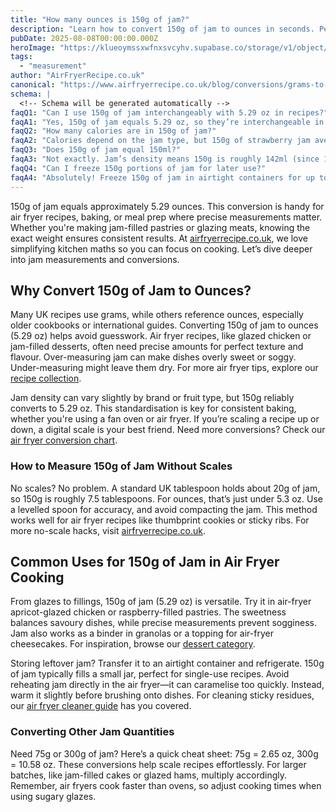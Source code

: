 ```yaml
---
title: "How many ounces is 150g of jam?"
description: "Learn how to convert 150g of jam to ounces in seconds. Perfect for air fryer recipes and precise measurements. Get the answer now!"
pubDate: 2025-08-08T00:00:00.000Z
heroImage: "https://klueoymssxwfnxsvcyhv.supabase.co/storage/v1/object/public/Shmucket/how-many-ounces-is-150g-of-jam.webp"
tags:
  - "measurement"
author: "AirFryerRecipe.co.uk"
canonical: "https://www.airfryerrecipe.co.uk/blog/conversions/grams-to-ounces/how-many-ounces-is-150g-of-jam"
schema: |
  <!-- Schema will be generated automatically -->
faqQ1: "Can I use 150g of jam interchangeably with 5.29 oz in recipes?"
faqA1: "Yes, 150g of jam equals 5.29 oz, so they’re interchangeable in recipes. However, for baking or air fryer dishes, weighing with a scale ensures precision, especially with thicker jams. Volume measures (like cups) can vary slightly due to jam density."
faqQ2: "How many calories are in 150g of jam?"
faqA2: "Calories depend on the jam type, but 150g of strawberry jam averages 390 calories. Sugar-free versions may have fewer. For air fryer recipes, consider lighter jams or reducing the quantity if calorie-conscious. Check labels for exact values."
faqQ3: "Does 150g of jam equal 150ml?"
faqA3: "Not exactly. Jam’s density means 150g is roughly 142ml (since 1g of jam ≈ 0.95ml). For air fryer glazes, weight (grams/ounces) is more reliable than volume to avoid over-pouring."
faqQ4: "Can I freeze 150g portions of jam for later use?"
faqA4: "Absolutely! Freeze 150g of jam in airtight containers for up to 3 months. Thaw in the fridge before using in air fryer recipes. Stir well post-thawing, as separation can occur. Avoid freezing in glass jars to prevent cracking."
---
```

<p>150g of jam equals approximately 5.29 ounces. This conversion is handy for air fryer recipes, baking, or meal prep where precise measurements matter. Whether you're making jam-filled pastries or glazing meats, knowing the exact weight ensures consistent results. At <a href=https://www.airfryerrecipe.co.uk>airfryerrecipe.co.uk</a>, we love simplifying kitchen maths so you can focus on cooking. Let’s dive deeper into jam measurements and conversions.</p>

<h2>Why Convert 150g of Jam to Ounces?</h2>  
<p>Many UK recipes use grams, while others reference ounces, especially older cookbooks or international guides. Converting 150g of jam to ounces (5.29 oz) helps avoid guesswork. Air fryer recipes, like glazed chicken or jam-filled desserts, often need precise amounts for perfect texture and flavour. Over-measuring jam can make dishes overly sweet or soggy. Under-measuring might leave them dry. For more air fryer tips, explore our <a href=https://www.airfryerrecipe.co.uk/recipes>recipe collection</a>.</p>  

<p>Jam density can vary slightly by brand or fruit type, but 150g reliably converts to 5.29 oz. This standardisation is key for consistent baking, whether you're using a fan oven or air fryer. If you’re scaling a recipe up or down, a digital scale is your best friend. Need more conversions? Check our <a href=https://www.airfryerrecipe.co.uk/air-fryer-conversion-chart>air fryer conversion chart</a>.</p>  

<h3>How to Measure 150g of Jam Without Scales</h3>  
<p>No scales? No problem. A standard UK tablespoon holds about 20g of jam, so 150g is roughly 7.5 tablespoons. For ounces, that’s just under 5.3 oz. Use a levelled spoon for accuracy, and avoid compacting the jam. This method works well for air fryer recipes like thumbprint cookies or sticky ribs. For more no-scale hacks, visit <a href=https://www.airfryerrecipe.co.uk>airfryerrecipe.co.uk</a>.</p>  

<h2>Common Uses for 150g of Jam in Air Fryer Cooking</h2>  
<p>From glazes to fillings, 150g of jam (5.29 oz) is versatile. Try it in air-fryer apricot-glazed chicken or raspberry-filled pastries. The sweetness balances savoury dishes, while precise measurements prevent sogginess. Jam also works as a binder in granolas or a topping for air-fryer cheesecakes. For inspiration, browse our <a href=https://www.airfryerrecipe.co.uk/recipe-category/dessert>dessert category</a>.</p>  

<p>Storing leftover jam? Transfer it to an airtight container and refrigerate. 150g of jam typically fills a small jar, perfect for single-use recipes. Avoid reheating jam directly in the air fryer—it can caramelise too quickly. Instead, warm it slightly before brushing onto dishes. For cleaning sticky residues, our <a href=https://www.airfryerrecipe.co.uk/air-fryer-cleaner>air fryer cleaner guide</a> has you covered.</p>  

<h3>Converting Other Jam Quantities</h3>  
<p>Need 75g or 300g of jam? Here’s a quick cheat sheet: 75g = 2.65 oz, 300g = 10.58 oz. These conversions help scale recipes effortlessly. For larger batches, like jam-filled cakes or glazed hams, multiply accordingly. Remember, air fryers cook faster than ovens, so adjust cooking times when using sugary glazes.</p>
